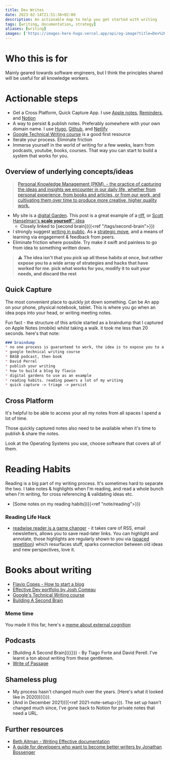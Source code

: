 ```yaml
---
title: Dev Writes
date: 2023-02-14T21:51:36+02:00
description: An actionable map to help you get started with writing
tags: [writing, documentation, strategy]
aliases: [writing]
images: ['https://images-here-hugo.vercel.app/api/og-image?title=Dev%20Writes']
---
```


# Who this is for

Mainly geared towards software engineers, but I think the principles shared will be useful for all knowledge workers.

# Actionable steps

- Get a Cross Platform, Quick Capture App. I use [Apple notes](https://www.icloud.com/notes), [Reminders](https://www.icloud.com/reminders), and [Notion](https://www.notion.so/)
- A way to persist & publish notes. Preferably somewhere with your own domain name. I use [Hugo](https://gohugo.io/), [Github](https://github.com/txndai/here_hugo), and [Netlify](https://www.netlify.com/)
- [Google Technical Writing course](https://developers.google.com/tech-writing) is a good first resource
- Iterate your process. Eliminate friction
- Immerse yourself in the world of writing for a few weeks, learn from podcasts, youtube, books, courses. That way you can start to build a system that works for you.

## Overview of underlying concepts/ideas

> [Personal Knowledge Management (PKM). - the practice of capturing the ideas and insights we encounter in our daily life, whether from personal experience, from books and articles, or from our work, and cultivating them over time to produce more creative, higher quality work.](https://fortelabs.com/blog/a-complete-guide-to-tagging-for-personal-knowledge-management/)

- My site is a [digital Garden](https://tomcritchlow.com/2019/02/17/building-digital-garden/). This post is a great example of a [riff](https://readwise.io/reader/shared/01gryj3r9wj5dakkck8bd6s79v), or [Scott Hanselman's **scale yourself**™️ idea](https://youtu.be/FS1mnISoG7U)
  - Closely linked to [second brain]({{<ref "/tags/second-brain">}})
- I strongly suggest [writing in public](https://www.swyx.io/learn-in-public). As a [strategic move](https://tomcritchlow.com/2022/08/29/blogging-agency/), and a means of learning via engagement & feedback from peers.
- Eliminate friction where possible. Try make it swift and painless to go from idea to something written down.

> ⚠️ **The idea isn't that you pick up all these habits at once, but rather expose you to a wide array of strategies and hacks that have worked for me. pick what works for you, modify it to suit your needs, and discard the rest**

## Quick Capture

The most convenient place to quickly jot down something. Can be An app on your phone, physical notebook, tablet. This is where you go when an idea pops into your head, or writing meeting notes.

Fun fact - the structure of this article started as a braindump that I captured on Apple Notes (mobile) whilst taking a walk. it took me less than 20 seconds. here's that note:

```md
### braindump 
* no one process is guaranteed to work, the idea is to expose you to a whole bunch of tactics, and you can pick and choose what works for you
* google technical writing course
* BASB podcast, then book
* David Perrel
* publish your writing
* how to build a blog by flavio
* digital gardens to use as an example
* reading habits. reading powers a lot of my writing
* quick capture -> triage -> persist 

```

## Cross Platform

It's helpful to be able to access your all my notes from all spaces I spend a lot of time.

Those quickly captured notes also need to be available when it's time to publish & share the notes.

Look at the Operating Systems you use, choose software that covers all of them.

# Reading Habits

Reading is a big part of my writing process. It's sometimes hard to separate the two. I take notes & highlights when I'm reading, and read a whole bunch when I'm writing, for cross referencing & validating ideas etc.

- [Some notes on my reading habits]({{<ref "note/reading">}})

### Reading Life Hack

- [readwise reader is a game changer](https://readwise.io/read) - it takes care of RSS, email newsletters, allows you to save read-later links. You can highlight and annotate, those highlights are regularly shown to you via ([spaced repetition](https://blog.readwise.io/hack-your-brain-with-spaced-repetition-and-active-recall/)) which resurfaces stuff, sparks connection between old ideas and new perspectives, love it.

# Books about writing

- [Flavio Copes - How to start a blog](https://flaviocopes.com/page/book-blog/)
- [Effective Dev portfolio by Josh Comeau](https://www.joshwcomeau.com/effective-portfolio/)
- [Google's Technical Writing course](https://developers.google.com/tech-writing)
- [Building A Second Brain](https://www.buildingasecondbrain.com/book#order-now)

### Meme time

You made it this far, here's a [meme about external cognition](https://www.instagram.com/reel/CnnI4deB5l0/)

## Podcasts

- [Building A Second Brain]({{<ref Tiago-Forte>}}) - By Tiago Forte and David Perell. I've learnt a ton about writing from these gentlemen.
- [Write of Passage](https://open.spotify.com/show/2Vbl6BWtqesc2Rf5YAJYnt)

## Shameless plug

- My process hasn't changed much over the years. [Here's what it looked like in 2020]({{<ref the-way-my-notes-are-setup.md>}}).
- [And in December 2021]({{<ref 2021-note-setup>}}). The set up hasn't changed much since, I've gone back to Notion for private notes that need a URL.

## Further resources

- [Beth Aitman - Writing Effective documentation](https://youtu.be/R6zeikbTgVc)
- [A guide for developers who want to become better writers by Jonathan Bossenger](https://www.youtube.com/watch?v=ToAovW0QzmQ)
